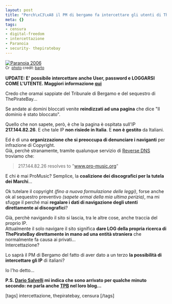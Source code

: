 ```yaml
--- 
layout: post
title: "Perch\xC3\xA8 il PM di bergamo fa intercettare gli utenti di ThePirateBay?"
meta: {}
tags: 
- censura
- digital-freedom
- intercettazione
- Paranoia
- security- thepiratebay
---
```

<a href="http://www.flickr.com/photos/97438202@N00/231693522/" title="Paranoia 2006" target="_blank"><img src="http://www.lastknight.com/download//2008/08/231693522_bcf8f3c18a.jpg" alt="Paranoia 2006" border="0" /></a>  
<small><a href="http://creativecommons.org/licenses/by/2.0/" title="Attribution License" target="_blank"><img src="http://www.lastknight.com/wp-content/plugins/photo-dropper/images/cc.png" alt="Creative Commons License" border="0" width="16" height="16" align="absmiddle" /></a> <a href="http://www.photodropper.com/photos/" target="_blank">photo</a> credit: <a href="http://www.flickr.com/photos/97438202@N00/231693522/" title="barto" target="_blank">barto</a></small>  
  
**UPDATE: E' possibile intercettare anche User, password e LOGGARSI COME L'UTENTE. Maggiori informazione [qui](http://www.lastknight.com/2008/08/17/thepiratebay-password-a-rischio/ )**  
  
Credo che oramai sappiate del Tribunale di Bergamo e del sequestro di ThePirateBay...  
  
Se andate ai domini bloccati venite **reindizzati ad una pagina** che dice "Il dominio è stato bloccato".  
  
Quello che non sapete, però, è che la pagina è ospitata sull'IP **217.144.82.26**. E che tale IP **non risiede in Italia**. E **non è gestito** da Italiani.  
  
Ed è di una **organizzazione che si preoccupa di denunciare i naviganti** per infrazione di Copyright.  
Già, perchè stranamente, tramite qualunque servizio di [Reverse DNS](http://www.postmaster.aol.com/tools/rdns.html) troviamo che:  
  
> 217.144.82.26 resolves to "www.pro-music.org"
  
E chi è mai ProMusic? Semplice, la **coalizione dei discografici per la tutela dei Marchi**...  
  
Ok tutelare il copyright *(fino a nuova formulazione delle leggi)*, forse anche ok al sequestro preventivo *(sapete ormai della mia ultima perizia)*, ma mi sfugge il perché mai **regalare i dati di navigazione degli utenti direttamente ai discografici**?  
  
Già, perchè navigando il sito si lascia, tra le altre cose, anche traccia del proprio IP.  
Attualmente il solo navigare il sito significa **dare LOG della propria ricerca di ThePirateBay direttamente in mano ad una entità straniera** che normalmente fa causa ai privati...  
Intercettazione?  
  
Lo saprà il PM di Bergamo del fatto di aver dato a un terzo **la possibilità di intercettare gli IP** di italiani?  
  
Io l'ho detto...  
  
**P.S. [Dario Salvelli](http://www.dariosalvelli.com/) mi indica che sono arrivato per qualche minuto secondo: ne parla anche [TPB](http://blog.brokep.com/2008/08/15/explain-plz/) nel loro blog...**  

  
[tags] intercettazione, thepiratebay, censura [/tags] 

